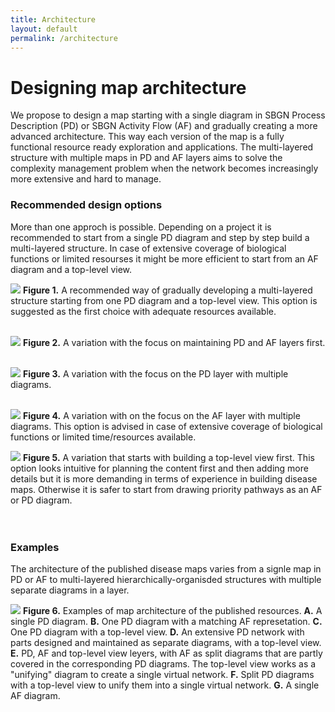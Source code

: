 ```yaml
---
title: Architecture
layout: default
permalink: /architecture
---
```


# Designing map architecture

We propose to design a map starting with a single diagram in SBGN Process Description (PD) or SBGN Activity Flow (AF) and gradually creating a more advanced architecture. This way each version of the map is a fully functional resource ready exploration and applications. The multi-layered structure with multiple maps in PD and AF layers aims to solve the complexity management problem when the network becomes increasingly more extensive and hard to manage.

### Recommended design options

More than one approch is possible. Depending on a project it is recommended to start from a single PD diagram and step by step build a multi-layered structure. In case of extensive coverage of biological functions or limited resourses it might be more efficient to start from an AF diagram and a top-level view.

![](../images/guidelines/design1.png)
**Figure 1.** A recommended way of gradually developing a multi-layered structure starting from one PD diagram and a top-level view. This option is suggested as the first choice with adequate resources available.
<br/>
<br/> 

![](../images/guidelines/afpd.png)
**Figure 2.** A variation with the focus on maintaining PD and AF layers first.
<br/>
<br/>

![](../images/guidelines/design2.png)
**Figure 3.** A variation with the focus on the PD layer with multiple diagrams.
<br/>
<br/>

![](../images/guidelines/design3.png)
**Figure 4.** A variation with on the focus on the AF layer with multiple diagrams. This option is advised in case of extensive coverage of biological functions or limited time/resources available.
<br/>

![](../images/guidelines/top.png)
**Figure 5.** A variation that starts with building a top-level view first. This option looks intuitive for planning the content first and then adding more details but it is more demanding in terms of experience in building disease maps. Otherwise it is safer to start from drawing priority pathways as an AF or PD diagram.
<br/>
<br/>
<br/>

### Examples

The architecture of the published disease maps varies from a signle map in PD or AF to multi-layered hierarchically-organisded structures with multiple separate diagrams in a layer. 

![](../images/guidelines/7maps.png)
**Figure 6.** Examples of map architecture of the published resources. **A.** A single PD diagram. **B.** One PD diagram with a matching AF represetation. **C.** One PD diagram with a top-level view. **D.** An extensive PD network with parts designed and maintained as separate diagrams, with a top-level view. 
**E.** PD, AF and top-level view leyers, with AF as split diagrams that are partly covered in the corresponding PD diagrams. The top-level view works as a "unifying" diagram to create a single virtual network. **F.** Split PD diagrams with a top-level view to unify them into a single virtual network. **G.**  A single AF diagram. 
